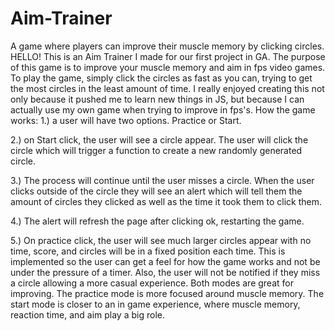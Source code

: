 # Aim-Trainer
A game where players can improve their muscle memory by clicking circles. HELLO! This is an Aim Trainer I made for our first project in GA. The purpose of this game is to improve your muscle memory and aim in fps video games. To play the game, simply click the circles as fast as you can, trying to get the most circles in the least amount of time. I really enjoyed creating this not only because it pushed me to learn new things in JS, but because I can actually use my own game when trying to improve in fps's. How the game works: 
1.) a user will have two options. Practice or Start.

2.) on Start click, the user will see a circle appear. The user will click the circle which will trigger a function to create a new randomly generated circle.

3.) The process will continue until the user misses a circle. When the user clicks outside of the circle they will see an alert which will tell them the amount of circles they clicked as well as the time it took them to click them.

4.) The alert will refresh the page after clicking ok, restarting the game.

5.) On practice click, the user will see much larger circles appear with no time, score, and circles will be in a fixed position each time. This is implemented so the user can get a feel for how the game works and not be under the pressure of a timer. Also, the user will not be notified if they miss a circle allowing a more casual experience. Both modes are great for improving. The practice mode is more focused around muscle memory. The start mode is closer to an in game experience, where muscle memory, reaction time, and aim play a big role.
